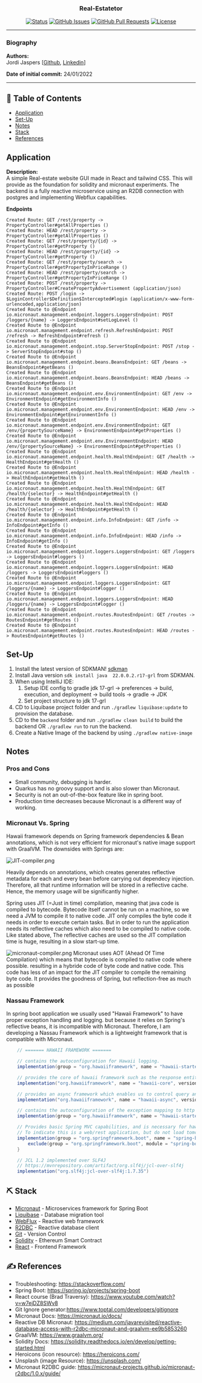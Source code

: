 <h3 align="center">Real-Estatetor</h3>

<div align="center">

  [![Status](https://img.shields.io/badge/status-active-success.svg)]() 
  [![GitHub Issues](https://img.shields.io/github/issues/Jordi-Jaspers/Real-Estatetor.svg)](https://github.com/kylelobo/The-Documentation-Compendium/issues)
  [![GitHub Pull Requests](https://img.shields.io/github/issues-pr/Jordi-Jaspers/Real-Estatetor.svg)](https://github.com/kylelobo/The-Documentation-Compendium/pulls)
  [![License](https://img.shields.io/badge/license-MIT-blue.svg)](/LICENSE)

</div>

---
### Biography  

**Authors:**  
Jordi Jaspers [[Github](https://github.com/Jordi-Jaspers "Github Page"), [Linkedin](https://www.linkedin.com/in/jordi-jaspers/ "Linkedin Page")]  
  
**Date of initial commit:** 24/01/2022

---

## 📝 Table of Contents
- [Application](#application)
- [Set-Up](#setup)
- [Notes](#notes)
- [Stack](#stack)
- [References](#references)

## Application <a name = "application"></a>

**Description:**  
A simple Real-estate website GUI made in React and tailwind CSS. This will provide as the foundation for solidity and micronaut experiments. The backend is a fully reactive microservice using an R2DB connection with postgres and implementing Webflux capabilities.

**Endpoints**
```text
Created Route: GET /rest/property -> PropertyController#getAllProperties ()
Created Route: HEAD /rest/property -> PropertyController#getAllProperties ()
Created Route: GET /rest/property/{id} -> PropertyController#getProperty ()
Created Route: HEAD /rest/property/{id} -> PropertyController#getProperty ()
Created Route: GET /rest/property/search -> PropertyController#getPropertyInPriceRange ()
Created Route: HEAD /rest/property/search -> PropertyController#getPropertyInPriceRange ()
Created Route: POST /rest/property -> PropertyController#CreatePropertyAdvertisement (application/json)
Created Route: POST /login -> $LoginController$Definition$Intercepted#login (application/x-www-form-urlencoded,application/json)
Created Route to @Endpoint io.micronaut.management.endpoint.loggers.LoggersEndpoint: POST /loggers/{name} -> LoggersEndpoint#setLogLevel ()
Created Route to @Endpoint io.micronaut.management.endpoint.refresh.RefreshEndpoint: POST /refresh -> RefreshEndpoint#refresh ()
Created Route to @Endpoint io.micronaut.management.endpoint.stop.ServerStopEndpoint: POST /stop -> ServerStopEndpoint#stop ()
Created Route to @Endpoint io.micronaut.management.endpoint.beans.BeansEndpoint: GET /beans -> BeansEndpoint#getBeans ()
Created Route to @Endpoint io.micronaut.management.endpoint.beans.BeansEndpoint: HEAD /beans -> BeansEndpoint#getBeans ()
Created Route to @Endpoint io.micronaut.management.endpoint.env.EnvironmentEndpoint: GET /env -> EnvironmentEndpoint#getEnvironmentInfo ()
Created Route to @Endpoint io.micronaut.management.endpoint.env.EnvironmentEndpoint: HEAD /env -> EnvironmentEndpoint#getEnvironmentInfo ()
Created Route to @Endpoint io.micronaut.management.endpoint.env.EnvironmentEndpoint: GET /env/{propertySourceName} -> EnvironmentEndpoint#getProperties ()
Created Route to @Endpoint io.micronaut.management.endpoint.env.EnvironmentEndpoint: HEAD /env/{propertySourceName} -> EnvironmentEndpoint#getProperties ()
Created Route to @Endpoint io.micronaut.management.endpoint.health.HealthEndpoint: GET /health -> HealthEndpoint#getHealth ()
Created Route to @Endpoint io.micronaut.management.endpoint.health.HealthEndpoint: HEAD /health -> HealthEndpoint#getHealth ()
Created Route to @Endpoint io.micronaut.management.endpoint.health.HealthEndpoint: GET /health/{selector} -> HealthEndpoint#getHealth ()
Created Route to @Endpoint io.micronaut.management.endpoint.health.HealthEndpoint: HEAD /health/{selector} -> HealthEndpoint#getHealth ()
Created Route to @Endpoint io.micronaut.management.endpoint.info.InfoEndpoint: GET /info -> InfoEndpoint#getInfo ()
Created Route to @Endpoint io.micronaut.management.endpoint.info.InfoEndpoint: HEAD /info -> InfoEndpoint#getInfo ()
Created Route to @Endpoint io.micronaut.management.endpoint.loggers.LoggersEndpoint: GET /loggers -> LoggersEndpoint#loggers ()
Created Route to @Endpoint io.micronaut.management.endpoint.loggers.LoggersEndpoint: HEAD /loggers -> LoggersEndpoint#loggers ()
Created Route to @Endpoint io.micronaut.management.endpoint.loggers.LoggersEndpoint: GET /loggers/{name} -> LoggersEndpoint#logger ()
Created Route to @Endpoint io.micronaut.management.endpoint.loggers.LoggersEndpoint: HEAD /loggers/{name} -> LoggersEndpoint#logger ()
Created Route to @Endpoint io.micronaut.management.endpoint.routes.RoutesEndpoint: GET /routes -> RoutesEndpoint#getRoutes ()
Created Route to @Endpoint io.micronaut.management.endpoint.routes.RoutesEndpoint: HEAD /routes -> RoutesEndpoint#getRoutes ()
```

## Set-Up <a name = "setup"></a>

1. Install the latest version of SDKMAN! [sdkman](https://sdkman.io/install)
2. Install Java version `sdk install java  22.0.0.2.r17-grl` from SDKMAN.
3. When using IntelliJ IDE:
   1. Setup IDE config to gradle jdk 17-grl -> preferences -> build, execution, and deployment -> build tools -> gradle -> JDK
   2. Set project structure to jdk 17-grl
4. CD to Liquibase project folder and run `./gradlew liquibase:update` to provision the database.
5. CD to the `backend` folder and run `./gradlew clean build` to build the backend OR `./gradlew run` to run the backend.
6. Create a Native Image of the backend by using `./gradlew native-image`

## Notes <a name = "notes"></a>

### Pros and Cons
* Small community, debugging is harder.
* Quarkus has no groovy support and is also slower than Micronaut.
* Security is not an out-of-the-box feature like in spring boot.
* Production time decreases because Micronaut is a different way of working.

### Micronaut Vs. Spring
Hawaii framework depends on Spring framework dependencies & Bean annotations, which is not very efficient for micronaut's native image 
support with GraalVM. The downsides with Springs are:

![JIT-compiler.png](resources/JIT-compiler.png)

Heavily depends on annotations, which creates generates reflective metadata for each and every bean before carrying out dependecy injection. Therefore, all that runtime information will be stored in a reflective cache. Hence, the memory usage will be significantly higher.

Spring uses JIT (=Just in time) compilation, meaning that java code is compiled to bytecode. Bytecode itself cannot be run on a machine, so we need a JVM to compile it to native code. JIT only compiles the byte code it needs in order to execute certain tasks. But in order to run the application needs its reflective caches which also need to be compiled to native code. Like stated above, The reflective caches are used so the JIT compilation time is huge, resulting in a slow start-up time.


![micronaut-compiler.png](resources/micronaut-compiler.png)
Micronaut uses AOT (Ahead Of Time Compilation) which means that bytecode is compiled to native code where possible. resulting in a hybride code of byte code and native code. This code has less of an impact for the JIT compiler to compile the remaining byte code.
It provides the goodness of Spring, but reflection-free as much as possible

### Nassau Framework
In spring boot application we usually used "Hawaii Framework" to have proper exception handling and logging. but because it relies on Spring's reflective beans, it is incompatible with Micronaut. Therefore, I am developing a Nassau Framework which is a lightweight framework that is compatible with Micronaut.

```groovy
    // ======= HAWAII FRAMEWORK =======

    // contains the autoconfiguration for Hawaii logging.
    implementation(group = "org.hawaiiframework", name = "hawaii-starter-logging", version = "3.0.0.M24")

    // provides the core of hawaii framework such as the response entity exception handling.
    implementation("org.hawaiiframework", name = "hawaii-core", version = "3.0.0.M24")

    // provides an async framework which enables us to control query and rest endpoints timeouts.
    implementation("org.hawaiiframework", name = "hawaii-async", version = "3.0.0.M24")

    // contains the autoconfiguration of the exception mapping to http error codes. Also provides for JSON-org dependency.
    implementation(group = "org.hawaiiframework", name = "hawaii-starter-rest", version = "3.0.0.M24")

    // Provides basic Spring MVC capabilities, and is necessary for hawaii-framework.
    // To indicate this is a web/rest application, but do not load tomcat, we will replace it with Jetty later
    implementation(group = "org.springframework.boot", name = "spring-boot-starter-web", version = "2.6.2") {
        exclude(group = "org.springframework.boot", module = "spring-boot-starter-tomcat")
    }

    // JCL 1.2 implemented over SLF4J
    // https://mvnrepository.com/artifact/org.slf4j/jcl-over-slf4j
    implementation("org.slf4j:jcl-over-slf4j:1.7.35")
```

## ⛏️ Stack <a name = "stack"></a>
- [Micronaut](https://micronaut.io/) - Microservices framework for Spring Boot
- [Liquibase](https://www.liquibase.org/) - Database migration tool
- [WebFlux](https://projectreactor.io/docs/core/release/reference/index.html) - Reactive web framework
- [R2DBC](https://r2dbc.io/) - Reactive database client
- [Git](https://git-scm.com/) - Version Control
- [Solidity](https://soliditylang.org/) - Ethereum Smart Contract
- [React](https://reactjs.org/) - Frontend Framework

## ✍️ References <a name = "references"></a>
* Troubleshooting: <https://stackoverflow.com/>
* Spring Boot: <https://spring.io/projects/spring-boot>
* React course (Brad Traversy): <https://www.youtube.com/watch?v=w7ejDZ8SWv8>
* Git Ignore generator:<https://www.toptal.com/developers/gitignore>
* Micronaut Docs: <https://micronaut.io/docs/>
* Reactive DB Micronaut: <https://medium.com/javarevisited/reactive-database-access-with-r2dbc-micronaut-and-graalvm-ee9b5853260>
* GraalVM: <https://www.graalvm.org/>
* Solidity Docs: <https://solidity.readthedocs.io/en/develop/getting-started.html>
* Heroicons (icon resource): <https://heroicons.com/>
* Unsplash (image Resource): <https://unsplash.com/>
* Micronaut R2DBC guide: <https://micronaut-projects.github.io/micronaut-r2dbc/1.0.x/guide/>

